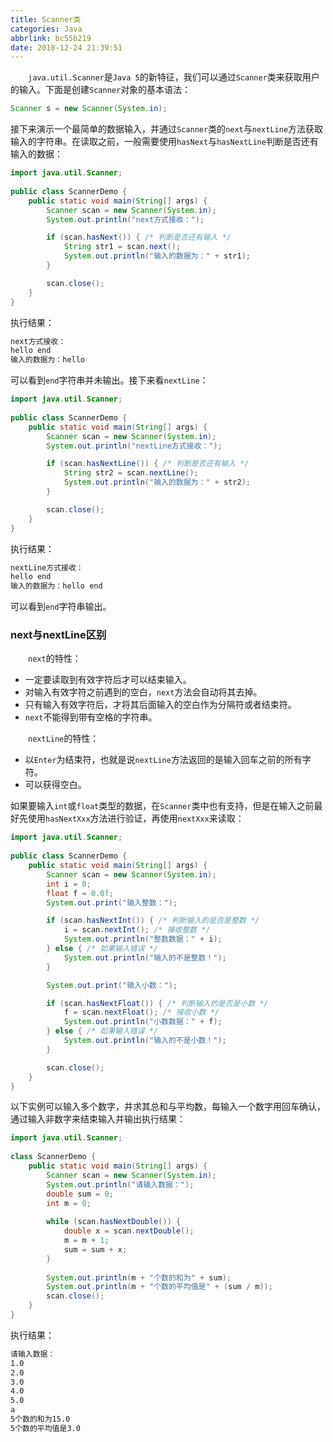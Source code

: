 ```yaml
---
title: Scanner类
categories: Java
abbrlink: bc55b219
date: 2018-12-24 21:39:51
---
```

&emsp;&emsp;`java.util.Scanner`是`Java 5`的新特征，我们可以通过`Scanner`类来获取用户的输入。下面是创建`Scanner`对象的基本语法：

``` java
Scanner s = new Scanner(System.in);
```

接下来演示一个最简单的数据输入，并通过`Scanner`类的`next`与`nextLine`方法获取输入的字符串。在读取之前，一般需要使用`hasNext`与`hasNextLine`判断是否还有输入的数据：

``` java
import java.util.Scanner;
​
public class ScannerDemo {
    public static void main(String[] args) {
        Scanner scan = new Scanner(System.in);
        System.out.println("next方式接收：");

        if (scan.hasNext()) { /* 判断是否还有输入 */
            String str1 = scan.next();
            System.out.println("输入的数据为：" + str1);
        }

        scan.close();
    }
}
```

执行结果：

``` bash
next方式接收：
hello end
输入的数据为：hello
```

可以看到`end`字符串并未输出。接下来看`nextLine`：

``` java
import java.util.Scanner;
​
public class ScannerDemo {
    public static void main(String[] args) {
        Scanner scan = new Scanner(System.in);
        System.out.println("nextLine方式接收：");

        if (scan.hasNextLine()) { /* 判断是否还有输入 */
            String str2 = scan.nextLine();
            System.out.println("输入的数据为：" + str2);
        }

        scan.close();
    }
}
```

执行结果：

``` bash
nextLine方式接收：
hello end
输入的数据为：hello end
```

可以看到`end`字符串输出。

### next与nextLine区别

&emsp;&emsp;`next`的特性：

- 一定要读取到有效字符后才可以结束输入。
- 对输入有效字符之前遇到的空白，`next`方法会自动将其去掉。
- 只有输入有效字符后，才将其后面输入的空白作为分隔符或者结束符。
- `next`不能得到带有空格的字符串。

&emsp;&emsp;`nextLine`的特性：

- 以`Enter`为结束符，也就是说`nextLine`方法返回的是输入回车之前的所有字符。
- 可以获得空白。

如果要输入`int`或`float`类型的数据，在`Scanner`类中也有支持，但是在输入之前最好先使用`hasNextXxx`方法进行验证，再使用`nextXxx`来读取：

``` java
import java.util.Scanner;
​
public class ScannerDemo {
    public static void main(String[] args) {
        Scanner scan = new Scanner(System.in);
        int i = 0;
        float f = 0.0f;
        System.out.print("输入整数：");

        if (scan.hasNextInt()) { /* 判断输入的是否是整数 */
            i = scan.nextInt(); /* 接收整数 */
            System.out.println("整数数据：" + i);
        } else { /* 如果输入错误 */
            System.out.println("输入的不是整数！");
        }

        System.out.print("输入小数：");

        if (scan.hasNextFloat()) { /* 判断输入的是否是小数 */
            f = scan.nextFloat(); /* 接收小数 */
            System.out.println("小数数据：" + f);
        } else { /* 如果输入错误 */
            System.out.println("输入的不是小数！");
        }

        scan.close();
    }
}
```

以下实例可以输入多个数字，并求其总和与平均数，每输入一个数字用回车确认，通过输入非数字来结束输入并输出执行结果：

``` java
import java.util.Scanner;
​
class ScannerDemo {
    public static void main(String[] args) {
        Scanner scan = new Scanner(System.in);
        System.out.println("请输入数据：");
        double sum = 0;
        int m = 0;
​
        while (scan.hasNextDouble()) {
            double x = scan.nextDouble();
            m = m + 1;
            sum = sum + x;
        }
​
        System.out.println(m + "个数的和为" + sum);
        System.out.println(m + "个数的平均值是" + (sum / m));
        scan.close();
    }
}
```

执行结果：

``` bash
请输入数据：
1.0
2.0
3.0
4.0
5.0
a
5个数的和为15.0
5个数的平均值是3.0
```